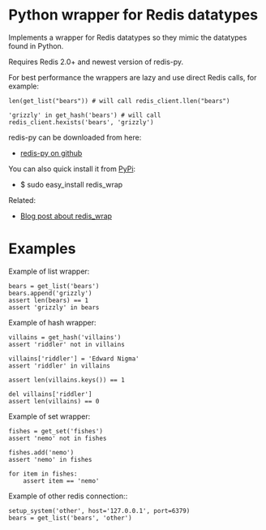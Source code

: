Python wrapper for Redis datatypes
===========================================

Implements a wrapper for Redis datatypes so they mimic the datatypes found in Python.

Requires Redis 2.0+ and newest version of redis-py.

For best performance the wrappers are lazy and use direct Redis calls, for example:
    
    len(get_list("bears")) # will call redis_client.llen("bears")

    'grizzly' in get_hash('bears') # will call redis_client.hexists('bears', 'grizzly')

redis-py can be downloaded from here:

* [redis-py on github](http://github.com/andymccurdy/redis-py)

You can also quick install it from [PyPi](http://pypi.python.org/pypi/redis_wrap):
    
* $ sudo easy_install redis_wrap

Related:

* [Blog post about redis_wrap](http://amix.dk/blog/post/19508#redis-wrap-Python-wrapper-for-Redis-datatypes)

Examples
========

Example of list wrapper:

    bears = get_list('bears')
    bears.append('grizzly')
    assert len(bears) == 1
    assert 'grizzly' in bears


Example of hash wrapper:

    villains = get_hash('villains')
    assert 'riddler' not in villains

    villains['riddler'] = 'Edward Nigma'
    assert 'riddler' in villains

    assert len(villains.keys()) == 1

    del villains['riddler']
    assert len(villains) == 0


Example of set wrapper:

    fishes = get_set('fishes')
    assert 'nemo' not in fishes

    fishes.add('nemo')
    assert 'nemo' in fishes

    for item in fishes:
        assert item == 'nemo'

Example of other redis connection::

    setup_system('other', host='127.0.0.1', port=6379)
    bears = get_list('bears', 'other')
